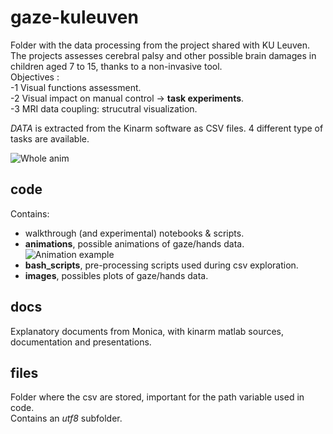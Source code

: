 # gaze-kuleuven

Folder with the data processing from the project shared with KU Leuven.  
The projects assesses cerebral palsy and other possible brain damages in children aged 7 to 15, thanks to a non-invasive tool.  
Objectives :  
-1 Visual functions assessment.  
-2 Visual impact on manual control -> **task experiments**.  
-3 MRI data coupling: strucutral visualization.  

*DATA* is extracted from the Kinarm software as CSV files. 4 different type of tasks are available. 

![Whole anim](https://github.com/toelt-llc/gaze-kuleuven/blob/main/code/animations/converted2.gif) 

## code
Contains:
- walkthrough (and experimental) notebooks & scripts.
- **animations**, possible animations of gaze/hands data.  
![Animation example](https://github.com/toelt-llc/gaze-kuleuven/blob/main/code/animations/converted.gif) 
- **bash_scripts**, pre-processing scripts used during csv exploration. 
- **images**, possibles plots of gaze/hands data.
## docs
Explanatory documents from Monica, with kinarm matlab sources, documentation and presentations.
## files
Folder where the csv are stored, important for the path variable used in code.  
Contains an *utf8* subfolder. 
